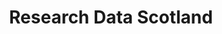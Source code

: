 ---
schema: default
title: Research Data Scotland
description: >-
  A charity with a vision to promote and advance health and social wellbeing in
  Scotland by enabling access to public sector data about people, places and
  businesses.
logo: ''
type:
  - Charity/non-profit
portal_url: 'https://find.researchdata.scot/'
org_url: 'https://www.researchdata.scot/'
twitter_handle: rds_scotland
gss_code: ''
wikidata_org_qid: ''
wikidata_portal_qid: ''
wdtk_id: ''
portal_type: CKAN
---